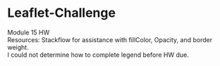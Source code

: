 # Leaflet-Challenge
Module 15 HW<br>
Resources: Stackflow for assistance with fillColor, Opacity, and border weight.<br>
I could not determine how to complete legend before HW due.

